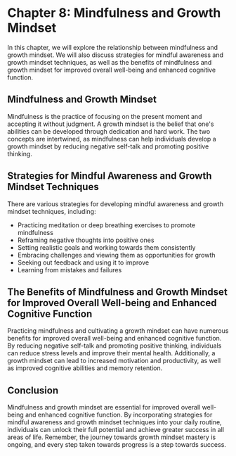 Chapter 8: Mindfulness and Growth Mindset
=========================================

In this chapter, we will explore the relationship between mindfulness and growth mindset. We will also discuss strategies for mindful awareness and growth mindset techniques, as well as the benefits of mindfulness and growth mindset for improved overall well-being and enhanced cognitive function.

Mindfulness and Growth Mindset
------------------------------

Mindfulness is the practice of focusing on the present moment and accepting it without judgment. A growth mindset is the belief that one's abilities can be developed through dedication and hard work. The two concepts are intertwined, as mindfulness can help individuals develop a growth mindset by reducing negative self-talk and promoting positive thinking.

Strategies for Mindful Awareness and Growth Mindset Techniques
--------------------------------------------------------------

There are various strategies for developing mindful awareness and growth mindset techniques, including:

* Practicing meditation or deep breathing exercises to promote mindfulness
* Reframing negative thoughts into positive ones
* Setting realistic goals and working towards them consistently
* Embracing challenges and viewing them as opportunities for growth
* Seeking out feedback and using it to improve
* Learning from mistakes and failures

The Benefits of Mindfulness and Growth Mindset for Improved Overall Well-being and Enhanced Cognitive Function
--------------------------------------------------------------------------------------------------------------

Practicing mindfulness and cultivating a growth mindset can have numerous benefits for improved overall well-being and enhanced cognitive function. By reducing negative self-talk and promoting positive thinking, individuals can reduce stress levels and improve their mental health. Additionally, a growth mindset can lead to increased motivation and productivity, as well as improved cognitive abilities and memory retention.

Conclusion
----------

Mindfulness and growth mindset are essential for improved overall well-being and enhanced cognitive function. By incorporating strategies for mindful awareness and growth mindset techniques into your daily routine, individuals can unlock their full potential and achieve greater success in all areas of life. Remember, the journey towards growth mindset mastery is ongoing, and every step taken towards progress is a step towards success.
